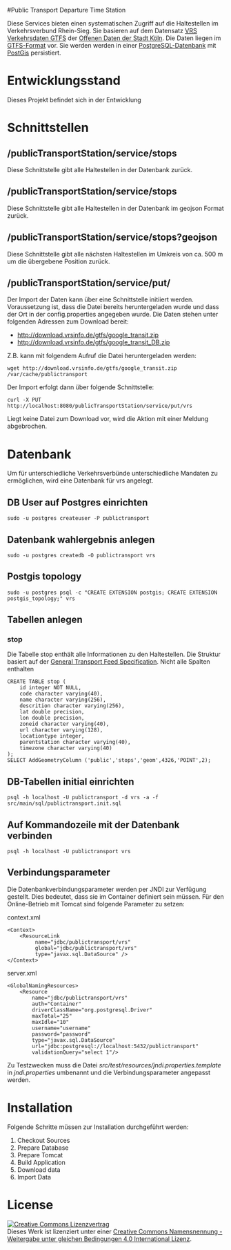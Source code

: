#Public Transport Departure Time Station

Diese Services bieten einen systematischen Zugriff auf die Haltestellen im Verkehrsverbund Rhein-Sieg. Sie basieren auf dem Datensatz [VRS Verkehrsdaten GTFS](https://www.offenedaten-koeln.de/dataset/vrs-verkehrsdaten-gtfs) der [Offenen Daten der Stadt Köln](https://www.offenedaten-koeln.de/). Die Daten liegen im [GTFS-Format](https://developers.google.com/transit/gtfs/) vor. Sie werden werden in einer [PostgreSQL-Datenbank](https://www.postgresql.org/) mit [PostGis](http://www.postgis.net/) persistiert.

# Entwicklungsstand

Dieses Projekt befindet sich in der Entwicklung

# Schnittstellen

## /publicTransportStation/service/stops

Diese Schnittstelle gibt alle Haltestellen in der Datenbank zurück.

## /publicTransportStation/service/stops

Diese Schnittstelle gibt alle Haltestellen in der Datenbank im geojson Format zurück.

## /publicTransportStation/service/stops?geojson


Diese Schnittstelle gibt alle nächsten Haltestellen im Umkreis von ca. 500 m um die übergebene Position zurück.

## /publicTransportStation/service/put/<verbund>

Der Import der Daten kann über eine Schnittstelle initiiert werden. Voraussetzung ist, dass die Datei bereits heruntergeladen wurde und dass der Ort in der config.properties angegeben wurde. Die Daten stehen unter folgenden Adressen zum Download bereit:
- http://download.vrsinfo.de/gtfs/google_transit.zip
- http://download.vrsinfo.de/gtfs/google_transit_DB.zip

Z.B. kann mit folgendem Aufruf die Datei heruntergeladen werden:

    wget http://download.vrsinfo.de/gtfs/google_transit.zip /var/cache/publictransport
    
Der Import erfolgt dann über folgende Schnittstelle:

    curl -X PUT http://localhost:8080/publicTransportStation/service/put/vrs
    
Liegt keine Datei zum Download vor, wird die Aktion mit einer Meldung abgebrochen.

# Datenbank

Um für unterschiedliche Verkehrsverbünde unterschiedliche Mandaten zu ermöglichen, wird eine Datenbank für vrs angelegt.

## DB User auf Postgres einrichten

    sudo -u postgres createuser -P publictransport
    
## Datenbank wahlergebnis anlegen

    sudo -u postgres createdb -O publictransport vrs

## Postgis topology

    sudo -u postgres psql -c "CREATE EXTENSION postgis; CREATE EXTENSION postgis_topology;" vrs
    
## Tabellen anlegen

### stop

Die Tabelle stop enthält alle Informationen zu den Haltestellen. Die Struktur basiert auf der [General Transport Feed Specification](https://de.wikipedia.org/wiki/General_Transit_Feed_Specification). Nicht alle Spalten enthalten 

	CREATE TABLE stop (
	    id integer NOT NULL,
	    code character varying(40),
	    name character varying(256),
	    descrition character varying(256),
	    lat double precision,
	    lon double precision,
	    zoneid character varying(40),
	    url character varying(128),
	    locationtype integer,
	    parentstation character varying(40),
	    timezone character varying(40)
	);	
	SELECT AddGeometryColumn ('public','stops','geom',4326,'POINT',2);
	
## DB-Tabellen initial einrichten

    psql -h localhost -U publictransport -d vrs -a -f src/main/sql/publictransport.init.sql
    
## Auf Kommandozeile mit der Datenbank verbinden

    psql -h localhost -U publictransport vrs


## Verbindungsparameter

Die Datenbankverbindungsparameter werden per JNDI zur Verfügung gestellt. Dies bedeutet, dass sie im Container definiert sein müssen. Für den Online-Betrieb mit
Tomcat sind folgende Parameter zu setzen:

context.xml

    <Context>
        <ResourceLink 
             name="jdbc/publictransport/vrs" 
             global="jdbc/publictransport/vrs"
             type="javax.sql.DataSource" />
    </Context> 

server.xml

    <GlobalNamingResources>
        <Resource 
            name="jdbc/publictransport/vrs"
            auth="Container"
            driverClassName="org.postgresql.Driver"
            maxTotal="25" 
            maxIdle="10"
            username="username"
            password="password"
            type="javax.sql.DataSource"
            url="jdbc:postgresql://localhost:5432/publictransport"
            validationQuery="select 1"/>

Zu Testzwecken muss die Datei _src/test/resources/jndi.properties.template_ in _jndi.properties_ umbenannt und die Verbindungsparameter angepasst werden.

# Installation

Folgende Schritte müssen zur Installation durchgeführt werden:

1. Checkout Sources
2. Prepare Database
3. Prepare Tomcat
4. Build Application
5. Download data
6. Import Data

# License

<a rel="license" href="http://creativecommons.org/licenses/by-sa/4.0/"><img alt="Creative Commons Lizenzvertrag" style="border-width:0" src="https://i.creativecommons.org/l/by-sa/4.0/88x31.png" /></a><br />Dieses Werk ist lizenziert unter einer <a rel="license" href="http://creativecommons.org/licenses/by-sa/4.0/">Creative Commons Namensnennung - Weitergabe unter gleichen Bedingungen 4.0 International Lizenz</a>.
